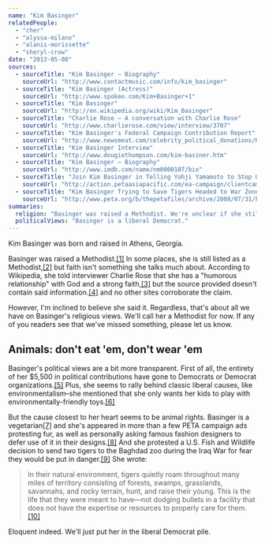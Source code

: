 ```yaml
---
name: "Kim Basinger"
relatedPeople:
  - "cher"
  - "alyssa-milano"
  - "alanis-morissette"
  - "sheryl-crow"
date: "2013-05-08"
sources:
  - sourceTitle: "Kim Basinger – Biography"
    sourceUrl: "http://www.contactmusic.com/info/kim_basinger"
  - sourceTitle: "Kim Basinger (Actress)"
    sourceUrl: "http://www.spokeo.com/Kim+Basinger+1"
  - sourceTitle: "Kim Basinger"
    sourceUrl: "http://en.wikipedia.org/wiki/Kim_Basinger"
  - sourceTitle: "Charlie Rose – A conversation with Charlie Rose"
    sourceUrl: "http://www.charlierose.com/view/interview/3707"
  - sourceTitle: "Kim Basinger's Federal Campaign Contribution Report"
    sourceUrl: "http://www.newsmeat.com/celebrity_political_donations/Kim_Basinger.php"
  - sourceTitle: "Kim Basinger Interview"
    sourceUrl: "http://www.dougiethompson.com/kim-basiner.htm"
  - sourceTitle: "Kim Basinger – Biography"
    sourceUrl: "http://www.imdb.com/name/nm0000107/bio"
  - sourceTitle: "Join Kim Basinger in Telling Yohji Yamamoto to Stop Using Fur"
    sourceUrl: "http://action.petaasiapacific.com/ea-campaign/clientcampaign.do?ea.client.id=110&ea.campaign.id=4466&ea.param.extras=ea_source_code:papadvyypro~c=papyypro"
  - sourceTitle: "Kim Basinger Trying to Save Tigers Headed to War Zone"
    sourceUrl: "http://www.peta.org/b/thepetafiles/archive/2008/07/31/kim-basinger-trying-to-save-tigers-headed-to-war-zone.aspx"
summaries:
  religion: "Basinger was raised a Methodist. We're unclear if she still considers herself one."
  politicalViews: "Basinger is a liberal Democrat."
---
```


Kim Basinger was born and raised in Athens, Georgia.

Basinger was raised a Methodist.<a class="source-citation" href="#http%3A%2F%2Fwww.contactmusic.com%2Finfo%2Fkim_basinger" title="Kim Basinger – Biography">[1]</a> In some places, she is still listed as a Methodist,<a class="source-citation" href="#http%3A%2F%2Fwww.spokeo.com%2FKim%2BBasinger%2B1" title="Kim Basinger (Actress)">[2]</a> but faith isn't something she talks much about. According to Wikipedia, she told interviewer Charlie Rose that she has a "humorous relationship" with God and a strong faith,<a class="source-citation" href="#http%3A%2F%2Fen.wikipedia.org%2Fwiki%2FKim_Basinger" title="Kim Basinger">[3]</a> but the source provided doesn't contain said information.<a class="source-citation" href="#http%3A%2F%2Fwww.charlierose.com%2Fview%2Finterview%2F3707" title="Charlie Rose – A conversation with Charlie Rose">[4]</a> and no other sites corroborate the claim.

However, I'm inclined to believe she said it. Regardless, that's about all we have on Basinger's religious views. We'll call her a Methodist for now. If any of you readers see that we've missed something, please let us know.


## Animals: don't eat 'em, don't wear 'em

Basinger's political views are a bit more transparent. First of all, the entirety of her $5,500 in political contributions have gone to Democrats or Democrat organizations.<a class="source-citation" href="#http%3A%2F%2Fwww.newsmeat.com%2Fcelebrity_political_donations%2FKim_Basinger.php" title="Kim Basinger&apos;s Federal Campaign Contribution Report">[5]</a> Plus, she seems to rally behind classic liberal causes, like environmentalism–she mentioned that she only wants her kids to play with environmentally-friendly toys.<a class="source-citation" href="#http%3A%2F%2Fwww.dougiethompson.com%2Fkim-basiner.htm" title="Kim Basinger Interview">[6]</a>

But the cause closest to her heart seems to be animal rights. Basinger is a vegetarian<a class="source-citation" href="#http%3A%2F%2Fwww.imdb.com%2Fname%2Fnm0000107%2Fbio" title="Kim Basinger – Biography">[7]</a> and she's appeared in more than a few PETA campaign ads protesting fur, as well as personally asking famous fashion designers to defer use of it in their designs.<a class="source-citation" href="#http%3A%2F%2Faction.petaasiapacific.com%2Fea-campaign%2Fclientcampaign.do%3Fea.client.id%3D110%26ea.campaign.id%3D4466%26ea.param.extras%3Dea_source_code%3Apapadvyypro~c%3Dpapyypro" title="Join Kim Basinger in Telling Yohji Yamamoto to Stop Using Fur">[8]</a> And she protested a U.S. Fish and Wildlife decision to send two tigers to the Baghdad zoo during the Iraq War for fear they would be put in danger.<a class="source-citation" href="#http%3A%2F%2Fwww.peta.org%2Fb%2Fthepetafiles%2Farchive%2F2008%2F07%2F31%2Fkim-basinger-trying-to-save-tigers-headed-to-war-zone.aspx" title="Kim Basinger Trying to Save Tigers Headed to War Zone">[9]</a> She wrote:

>In their natural environment, tigers quietly roam throughout many miles of territory consisting of forests, swamps, grasslands, savannahs, and rocky terrain, hunt, and raise their young. This is the life that they were meant to have—not dodging bullets in a facility that does not have the expertise or resources to properly care for them.<a class="source-citation" href="#http%3A%2F%2Fwww.peta.org%2Fb%2Fthepetafiles%2Farchive%2F2008%2F07%2F31%2Fkim-basinger-trying-to-save-tigers-headed-to-war-zone.aspx" title="Kim Basinger Trying to Save Tigers Headed to War Zone">[10]</a>

Eloquent indeed. We'll just put her in the liberal Democrat pile.